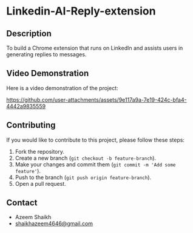 # Linkedin-AI-Reply-extension

## Description

To build a Chrome extension that runs on LinkedIn and assists users in generating replies to messages.

## Video Demonstration

Here is a video demonstration of the project:

https://github.com/user-attachments/assets/9e117a9a-7e19-424c-bfa4-4442a9835559

## Contributing

If you would like to contribute to this project, please follow these steps:

1. Fork the repository.
2. Create a new branch (`git checkout -b feature-branch`).
3. Make your changes and commit them (`git commit -m 'Add some feature'`).
4. Push to the branch (`git push origin feature-branch`).
5. Open a pull request.

## Contact

- Azeem Shaikh
- shaikhazeem4646@gmail.com
